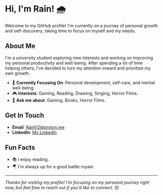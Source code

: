# Hi, I'm Rain! 🌧️

Welcome to my GitHub profile! I'm currently on a journey of personal growth and self-discovery, taking time to focus on myself and my needs.

## About Me

I'm a university student exploring new interests and working on improving my personal productivity and well-being. After spending a lot of time helping others, I've decided to turn my attention inward and prioritize my own growth.

- 🌱 **Currently Focusing On**: Personal development, self-care, and mental well-being.
- 🎮 **Interests**: Gaming, Reading, Drawing, Singing, Horror Films.
- 💬 **Ask me about**: Gaming, Books, Horror Films.

## Get In Touch

- **Email**: [RainV2@proton.me](mailto:RainV2@proton.me)
- **LinkedIn**: [My LinkedIn](https://linkedin.com/in/niar)

## Fun Facts

- 📚 I enjoy reading.
- 🪂 I'm always up for a good battle royale.

---

*Thanks for visiting my profile! I'm focusing on my personal journey right now, but feel free to reach out if you'd like to connect.* 😊
